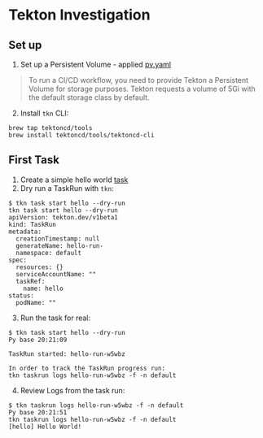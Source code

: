 Tekton Investigation
===================

## Set up

1. Set up a Persistent Volume - applied [pv.yaml](./tekton/pv.yaml)
> To run a CI/CD workflow, you need to provide Tekton a Persistent Volume 
> for storage purposes. Tekton requests a volume of 5Gi with the default storage class by default.
2. Install `tkn` CLI:
```shell
brew tap tektoncd/tools
brew install tektoncd/tools/tektoncd-cli
```
## First Task

1. Create a simple hello world [task](./tekton/first-task.yaml)
2. Dry run a TaskRun with `tkn`:
```shell
$ tkn task start hello --dry-run
tkn task start hello --dry-run
apiVersion: tekton.dev/v1beta1
kind: TaskRun
metadata:
  creationTimestamp: null
  generateName: hello-run-
  namespace: default
spec:
  resources: {}
  serviceAccountName: ""
  taskRef:
    name: hello
status:
  podName: ""
```
3. Run the task for real:
```shell
$ tkn task start hello --dry-run                                                 Py base 20:21:09
          
TaskRun started: hello-run-w5wbz

In order to track the TaskRun progress run:
tkn taskrun logs hello-run-w5wbz -f -n default
```
4. Review Logs from the task run:
```shell
$ tkn taskrun logs hello-run-w5wbz -f -n default                                 Py base 20:21:51
tkn taskrun logs hello-run-w5wbz -f -n default
[hello] Hello World!
```